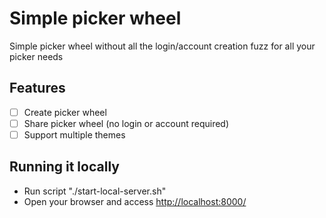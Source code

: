 # Simple picker wheel

Simple picker wheel without all the login/account creation fuzz for all your picker needs

## Features

- [ ] Create picker wheel
- [ ] Share picker wheel (no login or account required)
- [ ] Support multiple themes

## Running it locally

- Run script "./start-local-server.sh"
- Open your browser and access <http://localhost:8000/>

